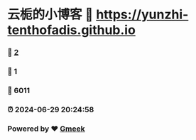 # 云栀的小博客 :link: https://yunzhi-tenthofadis.github.io 
### :page_facing_up: [2](https://yunzhi-tenthofadis.github.io/tag.html) 
### :speech_balloon: 1 
### :hibiscus: 6011 
### :alarm_clock: 2024-06-29 20:24:58 
### Powered by :heart: [Gmeek](https://github.com/Meekdai/Gmeek)
